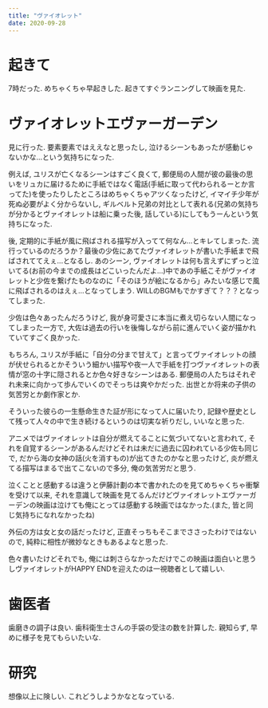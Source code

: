 ```yaml
---
title: "ヴァイオレット"
date: 2020-09-28
---
```


# 起きて
7時だった. めちゃくちゃ早起きした. 起きてすぐランニングして映画を見た.

# ヴァイオレットエヴァーガーデン
見に行った. 要素要素ではええなと思ったし, 泣けるシーンもあったが感動じゃないかな...という気持ちになった.

例えば, ユリスが亡くなるシーンはすごく良くて, 郵便局の人間が彼の最後の思いをリュカに届けるために手紙ではなく電話(手紙に取って代わられるーとか言ってた)を使ったりしたところはめちゃくちゃアツくなったけど, イマイチ少年が死ぬ必要がよく分からないし, ギルベルト兄弟の対比として表れる(兄弟の気持ちが分かるとヴァイオレットは船に乗った後, 話している)にしてもうーんという気持ちになった.

後, 定期的に手紙が風に飛ばされる描写が入ってて何なん...とキレてしまった. 流行っているのだろうか？最後の少佐にあてたヴァイオレットが書いた手紙まで飛ばされててえぇ...となるし. あのシーン, ヴァイオレットは何も言えずにずっと泣いてる(お前の今までの成長はどこいったんだよ...)中であの手紙こそがヴァイオレットと少佐を繋げたものなのに「そのほうが絵になるから」みたいな感じで風に飛ばされるのはえぇ...となってしまう.
WILLのBGMもでかすぎて？？？となってしまった.

少佐は色々あったんだろうけど, 我が身可愛さに本当に煮え切らない人間になってしまった一方で, 大佐は過去の行いを後悔しながら前に進んでいく姿が描かれていてすごく良かった.

もちろん, ユリスが手紙に「自分の分まで甘えて」と言ってヴァイオレットの顔が伏せられるとかそういう細かい描写や夜一人で手紙を打つヴァイオレットの表情が窓の十字に隠されるとか色々好きなシーンはある.
郵便局の人たちはそれぞれ未来に向かって歩んでいくのでそっちは爽やかだった. 出世とか将来の子供の気苦労とか劇作家とか.

そういった彼らの一生懸命生きた証が形になって人に届いたり, 記録や歴史として残って人々の中で生き続けるというのは切実な祈りだし, いいなと思った.

アニメではヴァイオレットは自分が燃えてることに気づいてないと言われて, それを自覚するシーンがあるんだけどそれは未だに過去に囚われている少佐も同じで, だから海の女神の話(火を消すもの)が出てきたのかなと思ったけど, 炎が燃えてる描写はまるで出てこないので多分, 俺の気苦労だと思う.

泣くことと感動するは違うと伊藤計劃の本で書かれたのを見てめちゃくちゃ衝撃を受けて以来, それを意識して映画を見てるんだけどヴァイオレットエヴァーガーデンの映画は泣けても俺にとっては感動する映画ではなかった.(また, 皆と同じ気持ちになれなかったね)

外伝の方は女と女の話だったけど, 正直そっちもそこまでささったわけではないので, 純粋に相性が微妙なときもあるよなと思った.

色々書いたけどそれでも, 俺には刺さらなかっただけでこの映画は面白いと思うしヴァイオレットがHAPPY ENDを迎えたのは一視聴者として嬉しい.
# 歯医者
歯磨きの調子は良い. 歯科衛生士さんの手袋の受注の数を計算した. 親知らず, 早めに様子を見てもらいたいな.

# 研究
想像以上に険しい. これどうしようかなとなっている.
